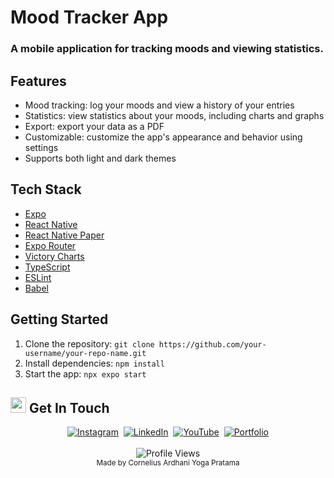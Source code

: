# Mood Tracker App

### A mobile application for tracking moods and viewing statistics.

## Features

* Mood tracking: log your moods and view a history of your entries
* Statistics: view statistics about your moods, including charts and graphs
* Export: export your data as a PDF
* Customizable: customize the app's appearance and behavior using settings
* Supports both light and dark themes

## Tech Stack

* [Expo](https://expo.dev/)
* [React Native](https://reactnative.dev/)
* [React Native Paper](https://reactnativepaper.com/)
* [Expo Router](https://docs.expo.dev/versions/latest/sdk/router/)
* [Victory Charts](https://nearform.com/open-source/victory/docs/api/victory-chart/)
* [TypeScript](https://www.typescriptlang.org/)
* [ESLint](https://eslint.org/)
* [Babel](https://babeljs.io/)

## Getting Started

1. Clone the repository: `git clone https://github.com/your-username/your-repo-name.git`
2. Install dependencies: `npm install`
3. Start the app: `npx expo start`

## <img src="https://media.giphy.com/media/hvRJCLFzcasrR4ia7z/giphy.gif" width="25px" alt="waving hand"> Get In Touch
<div align="center">
  <a href="https://www.instagram.com/corneliusyoga" target="_blank"><img src="https://img.shields.io/badge/Instagram-%23E4405F.svg?&style=for-the-badge&logo=instagram&logoColor=white" alt="Instagram"></a>&nbsp;
  <a href="https://www.linkedin.com/in/cornelius-yoga-783b6a291" target="_blank"><img src="https://img.shields.io/badge/LinkedIn-%230077B5.svg?&style=for-the-badge&logo=linkedin&logoColor=white" alt="LinkedIn"></a>&nbsp;
  <a href="https://www.youtube.com/channel/UCj0TlW5vLO6r_Nlwc8oFBpw" target="_blank"><img src="https://img.shields.io/badge/YouTube-%23FF0000.svg?&style=for-the-badge&logo=youtube&logoColor=white" alt="YouTube"></a>&nbsp;
  <a href="https://czy.digital" target="_blank"><img src="https://img.shields.io/badge/Portfolio-%23000000.svg?&style=for-the-badge&logo=react&logoColor=white" alt="Portfolio"></a>
  <br/><br/>
  <img src="https://komarev.com/ghpvc/?username=CZY774&style=flat-square&color=0366D6" alt="Profile Views" />
  <br/>
  <sub>Made by Cornelius Ardhani Yoga Pratama</sub>
</div>

